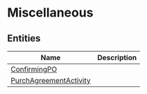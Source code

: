 
# Miscellaneous


## Entities

|Name|Description|
|---|---|
|[ConfirmingPO](ConfirmingPO.cdm.json)||
|[PurchAgreementActivity](PurchAgreementActivity.cdm.json)||
